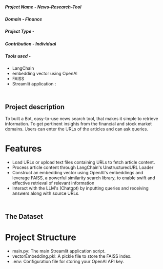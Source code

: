 ##### **Project Name**        - News-Research-Tool
##### **Domain**              - Finance
##### **Project Type**        - 
##### **Contribution**        - Individual
##### **Tools used**          - 

  - LangChain
  - embedding vector using OpenAI
  - FAISS
  - Streamlit application : 


<!-- PROJECT DESCRIPTION -->
## <br>**Project description**
To built a Bot, easy-to-use news search tool, that makes it simple to retrieve information. To get pertinent insights from the financial and stock market domains. Users can enter the URLs of the articles and can ask queries.

# Features
  - Load URLs or upload text files containing URLs to fetch article content.
  - Process article content through LangChain's UnstructuredURL Loader
  - Construct an embedding vector using OpenAI's embeddings and leverage FAISS, a powerful similarity search library, to enable swift and effective retrieval of relevant information
  - Interact with the LLM's (Chatgpt) by inputting queries and receiving answers along with source URLs.

## <br>**The Dataset**
# Project Structure
  - main.py: The main Streamlit application script.
  - vectorEmbedding.pkl: A pickle file to store the FAISS index.
  - .env: Configuration file for storing your OpenAI API key.

